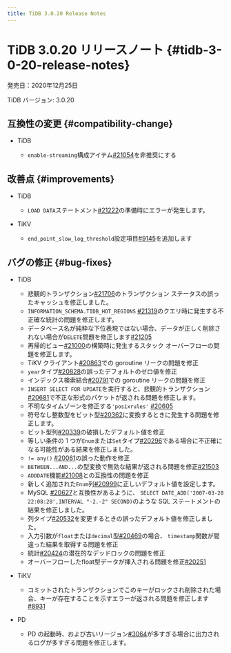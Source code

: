```yaml
---
title: TiDB 3.0.20 Release Notes
---
```


# TiDB 3.0.20 リリースノート {#tidb-3-0-20-release-notes}

発売日：2020年12月25日

TiDB バージョン: 3.0.20

## 互換性の変更 {#compatibility-change}

-   TiDB

    -   `enable-streaming`構成アイテム[<a href="https://github.com/pingcap/tidb/pull/21054">#21054</a>](https://github.com/pingcap/tidb/pull/21054)を非推奨にする

## 改善点 {#improvements}

-   TiDB

    -   `LOAD DATA`ステートメント[<a href="https://github.com/pingcap/tidb/pull/21222">#21222</a>](https://github.com/pingcap/tidb/pull/21222)の準備時にエラーが発生します。

-   TiKV

    -   `end_point_slow_log_threshold`設定項目[<a href="https://github.com/tikv/tikv/pull/9145">#9145</a>](https://github.com/tikv/tikv/pull/9145)を追加します

## バグの修正 {#bug-fixes}

-   TiDB

    -   悲観的トランザクション[<a href="https://github.com/pingcap/tidb/pull/21706">#21706</a>](https://github.com/pingcap/tidb/pull/21706)のトランザクション ステータスの誤ったキャッシュを修正しました。
    -   `INFORMATION_SCHEMA.TIDB_HOT_REGIONS` [<a href="https://github.com/pingcap/tidb/pull/21319">#21319</a>](https://github.com/pingcap/tidb/pull/21319)のクエリ時に発生する不正確な統計の問題を修正します。
    -   データベース名が純粋な下位表現ではない場合、データが正しく削除されない場合が`DELETE`問題を修正します[<a href="https://github.com/pingcap/tidb/pull/21205">#21205</a>](https://github.com/pingcap/tidb/pull/21205)
    -   再帰的ビュー[<a href="https://github.com/pingcap/tidb/pull/21000">#21000</a>](https://github.com/pingcap/tidb/pull/21000)の構築時に発生するスタック オーバーフローの問題を修正します。
    -   TiKV クライアント[<a href="https://github.com/pingcap/tidb/pull/20863">#20863</a>](https://github.com/pingcap/tidb/pull/20863)での goroutine リークの問題を修正
    -   `year`タイプ[<a href="https://github.com/pingcap/tidb/pull/20828">#20828</a>](https://github.com/pingcap/tidb/pull/20828)の誤ったデフォルトのゼロ値を修正
    -   インデックス検索結合[<a href="https://github.com/pingcap/tidb/pull/20791">#20791</a>](https://github.com/pingcap/tidb/pull/20791)での goroutine リークの問題を修正
    -   `INSERT SELECT FOR UPDATE`を実行すると、悲観的トランザクション[<a href="https://github.com/pingcap/tidb/pull/20681">#20681</a>](https://github.com/pingcap/tidb/pull/20681)で不正な形式のパケットが返される問題を修正します。
    -   不明なタイムゾーンを修正する`'posixrules'` [<a href="https://github.com/pingcap/tidb/pull/20605">#20605</a>](https://github.com/pingcap/tidb/pull/20605)
    -   符号なし整数型をビット型[<a href="https://github.com/pingcap/tidb/pull/20362">#20362</a>](https://github.com/pingcap/tidb/pull/20362)に変換するときに発生する問題を修正します。
    -   ビット型列[<a href="https://github.com/pingcap/tidb/pull/20339">#20339</a>](https://github.com/pingcap/tidb/pull/20339)の破損したデフォルト値を修正
    -   等しい条件の 1 つが`Enum`または`Set`タイプ[<a href="https://github.com/pingcap/tidb/pull/20296">#20296</a>](https://github.com/pingcap/tidb/pull/20296)である場合に不正確になる可能性がある結果を修正しました。
    -   `!= any()` [<a href="https://github.com/pingcap/tidb/pull/20061">#20061</a>](https://github.com/pingcap/tidb/pull/20061)の誤った動作を修正
    -   `BETWEEN...AND...`の型変換で無効な結果が返される問題を修正[<a href="https://github.com/pingcap/tidb/pull/21503">#21503</a>](https://github.com/pingcap/tidb/pull/21503)
    -   `ADDDATE`機能[<a href="https://github.com/pingcap/tidb/pull/21008">#21008</a>](https://github.com/pingcap/tidb/pull/21008)との互換性の問題を修正
    -   新しく追加された`Enum`列[<a href="https://github.com/pingcap/tidb/pull/20999">#20999</a>](https://github.com/pingcap/tidb/pull/20999)に正しいデフォルト値を設定します。
    -   MySQL [<a href="https://github.com/pingcap/tidb/pull/20627">#20627</a>](https://github.com/pingcap/tidb/pull/20627)と互換性があるように、 `SELECT DATE_ADD('2007-03-28 22:08:28',INTERVAL "-2.-2" SECOND)`のような SQL ステートメントの結果を修正しました。
    -   列タイプ[<a href="https://github.com/pingcap/tidb/pull/20532">#20532</a>](https://github.com/pingcap/tidb/pull/20532)を変更するときの誤ったデフォルト値を修正しました。
    -   入力引数が`float`または`decimal`型[<a href="https://github.com/pingcap/tidb/pull/20469">#20469</a>](https://github.com/pingcap/tidb/pull/20469)の場合、 `timestamp`関数が間違った結果を取得する問題を修正
    -   統計[<a href="https://github.com/pingcap/tidb/pull/20424">#20424</a>](https://github.com/pingcap/tidb/pull/20424)の潜在的なデッドロックの問題を修正
    -   オーバーフローしたfloat型データが挿入される問題を修正[<a href="https://github.com/pingcap/tidb/pull/20251">#20251</a>](https://github.com/pingcap/tidb/pull/20251)

-   TiKV

    -   コミットされたトランザクションでこのキーがロックされ削除された場合、キーが存在することを示すエラーが返される問題を修正します[<a href="https://github.com/tikv/tikv/pull/8931">#8931</a>](https://github.com/tikv/tikv/pull/8931)

-   PD

    -   PD の起動時、および古いリージョン[<a href="https://github.com/pingcap/pd/pull/3064">#3064</a>](https://github.com/pingcap/pd/pull/3064)が多すぎる場合に出力されるログが多すぎる問題を修正します。

